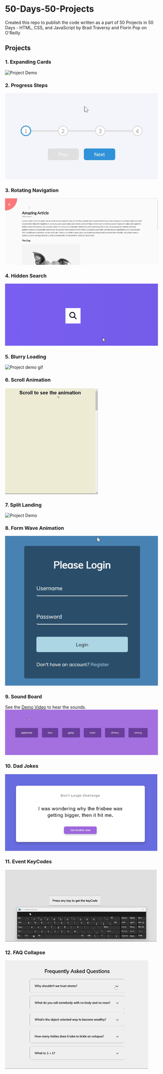 # 50-Days-50-Projects
Created this repo to publish the code written as a part of 50 Projects in 50 Days - HTML, CSS, and JavaScript by Brad Traversy and Florin Pop on O'Reilly

## Projects

### 1. Expanding Cards
![Project Demo](https://github.com/milan-vishnoi/50-Days-50-Projects/blob/main/1.%20Expanding%20Cards/project_demo.gif)

### 2. Progress Steps
![Project Demo](https://github.com/milan-vishnoi/50-Days-50-Projects/blob/main/2.%20Progress%20Steps/demo.gif)

### 3. Rotating Navigation
![Project Demo](https://github.com/milan-vishnoi/50-Days-50-Projects/blob/main/3.%20Rotating%20Navigation/demo.gif)

### 4. Hidden Search
![Project Demo](https://github.com/milan-vishnoi/50-Days-50-Projects/blob/main/4.%20Hidden%20Search/demo.gif)

### 5. Blurry Loading
![Project demo gif](https://github.com/milan-vishnoi/50-Days-50-Projects/blob/main/5.%20Blurry%20Loading/demo.gif)

### 6. Scroll Animation
![Project Demo](https://github.com/milan-vishnoi/50-Days-50-Projects/blob/main/6.%20Scroll%20Animation/demo.gif)

### 7. Split Landing
![Project Demo](https://github.com/milan-vishnoi/50-Days-50-Projects/blob/main/7.%20Split%20Landing/demo.gif)

### 8. Form Wave Animation
![Project Demo](https://github.com/milan-vishnoi/50-Days-50-Projects/blob/main/8.%20Form%20Wave%20Animation/demo.gif)

### 9. Sound Board
See the [Demo Video](https://github.com/milan-vishnoi/50-Days-50-Projects/blob/main/9.%20Sound%20Board/demo.mp4) to hear the sounds.
![Project Demo](https://github.com/milan-vishnoi/50-Days-50-Projects/blob/main/9.%20Sound%20Board/demo.gif)

### 10. Dad Jokes
![Project Demo](https://github.com/milan-vishnoi/50-Days-50-Projects/blob/main/10.%20Dad%20Jokes/demo.gif)

### 11. Event KeyCodes
![Project Demo](https://github.com/milan-vishnoi/50-Days-50-Projects/blob/main/11.%20Event%20KeyCodes/demo.gif)

### 12. FAQ Collapse
![Project Demo](https://github.com/milan-vishnoi/50-Days-50-Projects/blob/main/12.%20FAQ%20Collapse/demo.gif)